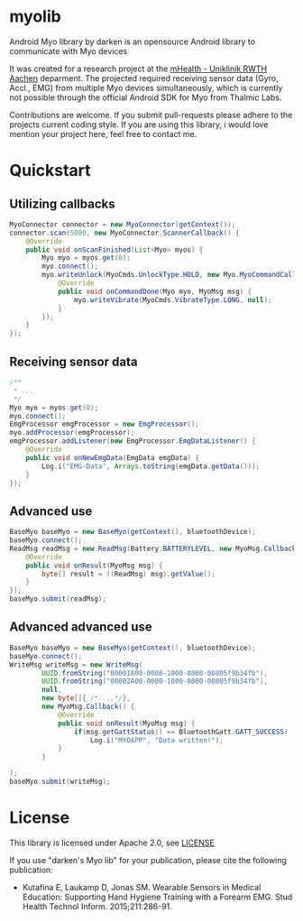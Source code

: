 # myolib
Android Myo library by darken is an opensource Android library to communicate with Myo devices

It was created for a research project at the [mHealth - Uniklinik RWTH Aachen](https://mhealth.imib.rwth-aachen.de) deparment. The projected required receiving sensor data (Gyro, Accl., EMG) from multiple Myo devices simultaneously, which is currently not possible through the official Android SDK for Myo from Thalmic Labs.

Contributions are welcome. If you submit pull-requests please adhere to the projects current coding style.
If you are using this library, i would love mention your project here, feel free to contact me.

# Quickstart
## Utilizing callbacks
```java
MyoConnector connector = new MyoConnector(getContext());
connector.scan(5000, new MyoConnector.ScannerCallback() {
    @Override
    public void onScanFinished(List<Myo> myos) {
        Myo myo = myos.get(0);
        myo.connect();
        myo.writeUnlock(MyoCmds.UnlockType.HOLD, new Myo.MyoCommandCallback() {
            @Override
            public void onCommandDone(Myo myo, MyoMsg msg) {
                myo.writeVibrate(MyoCmds.VibrateType.LONG, null);
            }
        });
    }
});
```

## Receiving sensor data
```java
/**
 * ...
 */
Myo myo = myos.get(0);
myo.connect();
EmgProcessor emgProcessor = new EmgProcessor();
myo.addProcessor(emgProcessor);
emgProcessor.addListener(new EmgProcessor.EmgDataListener() {
    @Override
    public void onNewEmgData(EmgData emgData) {
        Log.i("EMG-Data", Arrays.toString(emgData.getData()));
    }
});
```

## Advanced use
```java
BaseMyo baseMyo = new BaseMyo(getContext(), bluetoothDevice);
baseMyo.connect();
ReadMsg readMsg = new ReadMsg(Battery.BATTERYLEVEL, new MyoMsg.Callback() {
    @Override
    public void onResult(MyoMsg msg) {
        byte[] result = ((ReadMsg) msg).getValue();
    }
});
baseMyo.submit(readMsg);
```

## Advanced advanced use
```java
BaseMyo baseMyo = new BaseMyo(getContext(), bluetoothDevice);
baseMyo.connect();
WriteMsg writeMsg = new WriteMsg(
        UUID.fromString("00001800-0000-1000-8000-00805f9b34fb"),
        UUID.fromString("00002A00-0000-1000-8000-00805f9b34fb"),
        null,
        new byte[]{ /*....*/},
        new MyoMsg.Callback() {
            @Override
            public void onResult(MyoMsg msg) {
                if(msg.getGattStatus() == BluetoothGatt.GATT_SUCCESS)
                    Log.i("MYOAPP", "Data written!");
            }
        }

);
baseMyo.submit(writeMsg);
```

# License
This library is licensed under Apache 2.0, see [LICENSE](https://github.com/d4rken/myolib/blob/master/LICENSE)

If you use "darken's Myo lib" for your publication, please cite the following publication:
 * Kutafina E, Laukamp D, Jonas SM. Wearable Sensors in Medical Education: Supporting Hand Hygiene Training with a Forearm EMG. Stud Health Technol Inform. 2015;211:286-91.
